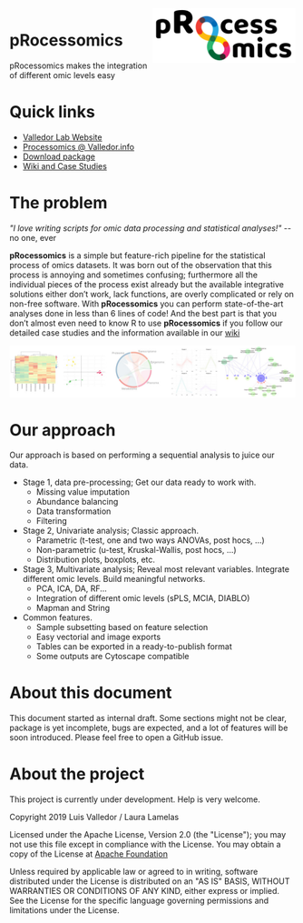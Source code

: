 <img alt="Processomics logo - Omics integration made easy" align="right" src="img/processomics_logo-final.png" width=50%>

# pRocessomics
pRocessomics makes the integration of different omic levels easy

# Quick links
* [Valledor Lab Website](http://www.valledor.info/)
* [Processomics @ Valledor.info](http://processomics.valledor.info/)
* [Download package](/binary)
* [Wiki and Case Studies](https://github.com/Valledor/pRocessomics/wiki)

# The problem
*"I love writing scripts for omic data processing and statistical analyses!"* -- no one, ever

**pRocessomics** is a simple but feature-rich pipeline for the statistical process of omics datasets. It was born out of the observation that this process is annoying and sometimes confusing; furthermore all the individual pieces of the process exist already but the available integrative solutions either don’t work, lack functions, are overly complicated or rely on non-free software. With **pRocessomics** you can perform state-of-the-art analyses done in less than 6 lines of code! And the best part is that you don’t almost even need to know R to use **pRocessomics** if you follow our detailed case studies and the information available in our [wiki](/wiki)

<img alt="Processomics plots" align="center" src="img/plots_processomics.jpg">

# Our approach
Our approach is based on performing a sequential analysis to juice our data.
* Stage 1, data pre-processing; Get our data ready to work with.
  * Missing value imputation
  * Abundance balancing
  * Data transformation
  * Filtering
* Stage 2, Univariate analysis; Classic approach.
  * Parametric (t-test, one and two ways ANOVAs, post hocs, ...)
  * Non-parametric (u-test, Kruskal-Wallis, post hocs, ...)
  * Distribution plots, boxplots, etc.
* Stage 3, Multivariate analysis; Reveal most relevant variables. Integrate different omic levels. Build meaningful networks.
  * PCA, ICA, DA, RF...
  * Integration of different omic levels (sPLS, MCIA, DIABLO)
  * Mapman and String
* Common features.
  * Sample subsetting based on feature selection
  * Easy vectorial and image exports
  * Tables can be exported in a ready-to-publish format
  * Some outputs are Cytoscape compatible

# About this document
This document started as internal draft. Some sections might not be clear, package is yet incomplete, bugs are expected, and a lot of features will be soon introduced. Please feel free  to open a GitHub issue.

# About the project
This project is currently under development. Help is very welcome.

Copyright 2019 Luis Valledor / Laura Lamelas

Licensed under the Apache License, Version 2.0 (the "License");
you may not use this file except in compliance with the License.
You may obtain a copy of the License at [Apache Foundation](http://www.apache.org/licenses/LICENSE-2.0)

Unless required by applicable law or agreed to in writing, software
distributed under the License is distributed on an "AS IS" BASIS,
WITHOUT WARRANTIES OR CONDITIONS OF ANY KIND, either express or implied.
See the License for the specific language governing permissions and
limitations under the License.
